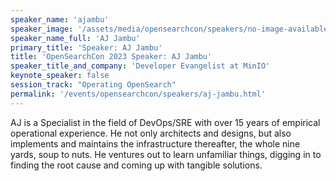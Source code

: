 ```yaml
---
speaker_name: 'ajambu'
speaker_image: '/assets/media/opensearchcon/speakers/no-image-available.png'
speaker_name_full: 'AJ Jambu'
primary_title: 'Speaker: AJ Jambu'
title: 'OpenSearchCon 2023 Speaker: AJ Jambu'
speaker_title_and_company: 'Developer Evangelist at MinIO'
keynote_speaker: false
session_track: "Operating OpenSearch"
permalink: '/events/opensearchcon/speakers/aj-jambu.html'
---
```


AJ is a Specialist in the field of DevOps/SRE with over 15 years of empirical operational experience. He not only architects and designs, but also implements and maintains the infrastructure thereafter, the whole nine yards, soup to nuts. He ventures out to learn unfamiliar things, digging in to finding the root cause and coming up with tangible solutions.

